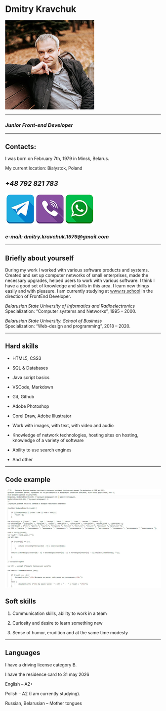 # __Dmitry Kravchuk__         

![my_photo](/img/avatar1.jpg)

-----------------------------------------------------

### _Junior Front-end Developer_

-------------------------------------------------------

## __Contacts__:

I was born on February 7th, 1979 in Minsk, Belarus. 

My current location: Białystok, Poland  

## _+48 792 821 783_      

![messengers_logo](/img/messangers.jpg)

### _e-mail: dmitry.kravchuk.1979@gmail.com_

-----------------------------------------------------------

## __Briefly about yourself__

During my work I worked with various software products and systems. Created and set up computer networks of small enterprises, made the necessary upgrades, helped users to work with various software. I think I have a good set of knowledge and skills in this area. I learn new things easily and with pleasure. 
I am currently studying at www.rs.school in the direction of FrontEnd Developer.

_Belarusian State University of Informatics and Radioelectronics_ Specialization: “Computer systems and Networks”, 1995 – 2000. 
 
_Belarusian State University. School of Business_  
Specialization: “Web-design and programming”, 2018 – 2020.  

-----------------------------------------------------------------

## __Hard skills__ 

- HTML5, CSS3

- SQL & Databases

- Java script basics

- VSCode, Markdown

- Git, Github

- Adobe Photoshop

- Corel Draw, Adobe Illustrator

- Work with images, with text, with video and audio

- Knowledge of network technologies, hosting sites on hosting, knowledge of a variety of software

- Ability to use search engines

- And other

-------------------------------------------------------------------

## __Code example__

![part_of_code](/img/code1.jpg)


## __Soft skills__

1. Communication skills, ability to work in a team

2. Curiosity and desire to learn something new

3. Sense of humor, erudition and at the same time modesty

-----------------------------------------------------------------------
## __Languages__

I have a driving license category B.

I have the residence card to 31 may 2026

English – A2+  

Polish – A2 (I am currently studying).
 
Russian, Belarusian – Mother tongues
